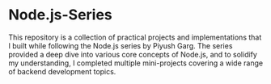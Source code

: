 # Node.js-Series
This repository is a collection of practical projects and implementations that I built while following the Node.js series by Piyush Garg. The series provided a deep dive into various core concepts of Node.js, and to solidify my understanding, I completed multiple mini-projects covering a wide range of backend development topics.
